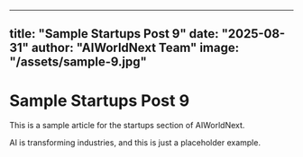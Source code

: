 
---
title: "Sample Startups Post 9"
date: "2025-08-31"
author: "AIWorldNext Team"
image: "/assets/sample-9.jpg"
---

# Sample Startups Post 9

This is a sample article for the startups section of AIWorldNext.

AI is transforming industries, and this is just a placeholder example.

